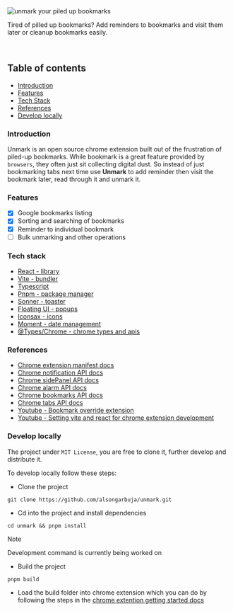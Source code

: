 <img src="./public/readme/unmark-readme-banner.png" alt="unmark your piled up bookmarks" />

<br />

Tired of pilled up bookmarks? Add reminders to bookmarks and visit them later or cleanup bookmarks easily.

<br />

## Table of contents

- [Introduction](#introduction)
- [Features](#features)
- [Tech Stack](#tech-stack)
- [References](#references)
- [Develop locally](#develop-locally)

### Introduction

Unmark is an open source chrome extension built out of the frustration of piled-up bookmarks. While bookmark is a great feature provided by `browsers`, they often just sit collecting digital dust. So instead of just bookmarking tabs next time use **Unmark** to add reminder then visit the bookmark later, read through it and unmark it.

### Features

- [x] Google bookmarks listing
- [x] Sorting and searching of bookmarks
- [x] Reminder to individual bookmark
- [ ] Bulk unmarking and other operations

### Tech stack

- [React - library](https://react.dev)
- [Vite - bundler](https://vite.dev)
- [Typescript](https://www.typescriptlang.org/)
- [Pnpm - package manager](https://pnpm.io)
- [Sonner - toaster](https://sonner.emilkowal.ski/)
- [Floating UI - popups](https://floating-ui.com/)
- [Iconsax - icons](https://iconsax-react.pages.dev/)
- [Moment - date management](https://momentjs.com/)
- [@Types/Chrome - chrome types and apis](https://www.npmjs.com/package/@types/chrome)

### References

- [Chrome extension manifest docs](https://developer.chrome.com/docs/extensions/reference/manifest)
- [Chrome notification API docs](https://developer.chrome.com/docs/extensions/reference/api/notifications)
- [Chrome sidePanel API docs](https://developer.chrome.com/docs/extensions/reference/api/sidePanel)
- [Chrome alarm API docs](https://developer.chrome.com/docs/extensions/reference/api/alarms)
- [Chrome bookmarks API docs](https://developer.chrome.com/docs/extensions/reference/api/bookmarks)
- [Chrome tabs API docs](https://developer.chrome.com/docs/extensions/reference/api/tabs)
- [Youtube - Bookmark override extension](https://youtu.be/eN_tMfGMD5E?si=1IKYhpPCZwBc1ef5)
- [Youtube - Setting vite and react for chrome extension development](https://www.youtube.com/watch?v=xOf0laMjKnM)

### Develop locally

The project under `MIT License`, you are free to clone it, further develop and distribute it.

To develop locally follow these steps:

- Clone the project

```terminal
git clone https://github.com/alsongarbuja/unmark.git
```

- Cd into the project and install dependencies

```shell
cd unmark && pnpm install
```

> [!Note]
>
> Development command is currently being worked on

- Build the project

```shell
pnpm build
```

- Load the build folder into chrome extension which you can do by following the steps in the [chrome extention getting started docs](https://developer.chrome.com/docs/extensions/get-started/tutorial/hello-world)
